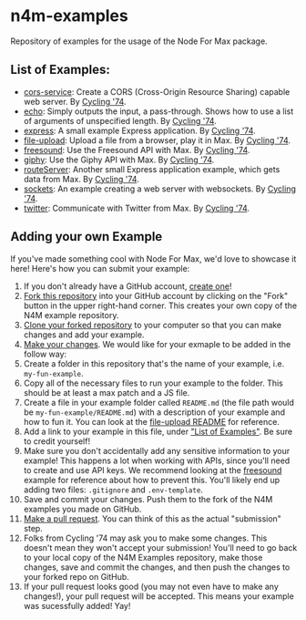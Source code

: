 # n4m-examples
Repository of examples for the usage of the Node For Max package.

## List of Examples:

* [cors-service](https://github.com/Cycling74/n4m-examples/tree/master/cors-service): Create a CORS (Cross-Origin Resource Sharing) capable web server. By [Cycling '74](https://github.com/Cycling74).
* [echo](https://github.com/Cycling74/n4m-examples/tree/master/echo): Simply outputs the input, a pass-through. Shows how to use a list of arguments of unspecified length. By [Cycling '74](https://github.com/Cycling74).
* [express](https://github.com/Cycling74/n4m-examples/tree/master/express): A small example Express application. By [Cycling '74](https://github.com/Cycling74).
* [file-upload](https://github.com/Cycling74/n4m-examples/tree/master/file-upload): Upload a file from a browser, play it in Max. By [Cycling '74](https://github.com/Cycling74).
* [freesound](https://github.com/Cycling74/n4m-examples/tree/master/freesound): Use the Freesound API with Max. By [Cycling '74](https://github.com/Cycling74).
* [giphy](https://github.com/Cycling74/n4m-examples/tree/master/giphy): Use the Giphy API with Max. By [Cycling '74](https://github.com/Cycling74).
* [routeServer](https://github.com/Cycling74/n4m-examples/tree/master/routeServer): Another small Express application example, which gets data from Max. By [Cycling '74](https://github.com/Cycling74).
* [sockets](https://github.com/Cycling74/n4m-examples/tree/master/sockets): An example creating a web server with websockets. By [Cycling '74](https://github.com/Cycling74).
* [twitter](https://github.com/Cycling74/n4m-examples/tree/master/twitter): Communicate with Twitter from Max. By [Cycling '74](https://github.com/Cycling74).

## Adding your own Example

If you've made something cool with Node For Max, we'd love to showcase it here! Here's how you can submit your example:

1. If you don't already have a GitHub account, [create one](https://github.com/join)!
2. [Fork this repository](https://guides.github.com/activities/forking/#fork) into your GitHub account by clicking on the "Fork" button in the upper right-hand corner. This creates your own copy of the N4M example repository.
3. [Clone your forked repository](https://guides.github.com/activities/forking/#clone) to your computer so that you can make changes and add your example.
4. [Make your changes](https://guides.github.com/activities/forking/#making-changes). We would like for your exmaple to be added in the follow way:
  1. Create a folder in this repository that's the name of your example, i.e. `my-fun-example`.
  2. Copy all of the necessary files to run your example to the folder. This should be at least a max patch and a JS file.
  3. Create a file in your example folder called `README.md` (the file path would be `my-fun-example/README.md`) with a description of your example and how to fun it. You can look at the [file-upload README](https://github.com/Cycling74/n4m-examples/blob/master/file-upload/README.md) for reference.
  4. Add a link to your example in this file, under ["List of Examples"](https://github.com/Cycling74/n4m-examples#list-of-examples). Be sure to credit yourself!
  5. Make sure you don't accidentally add any sensitive information to your example! This happens a lot when working with APIs, since you'll need to create and use API keys. We recommend looking at the [freesound](https://github.com/Cycling74/n4m-examples/tree/master/freesound) example for reference about how to prevent this. You'll likely end up adding two files: `.gitignore` and `.env-template`.
5. Save and commit your changes. Push them to the fork of the N4M examples you made on GitHub.
6. [Make a pull request](https://guides.github.com/activities/forking/#making-a-pull-request). You can think of this as the actual "submission" step. 
7. Folks from Cycling '74 may ask you to make some changes. This doesn't mean they won't accept your submission! You'll need to go back to your local copy of the N4M Examples repository, make those changes, save and commit the changes, and then push the changes to your forked repo on GitHub.
8. If your pull request looks good (you may not even have to make any changes!), your pull request will be accepted. This means your example was sucessfully added! Yay!